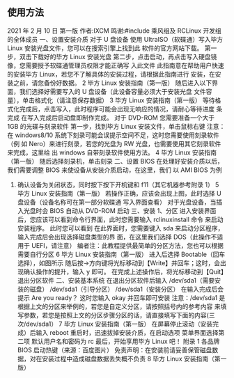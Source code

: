## 使用方法
2021 年 2 月 10 日 第一版
作者:IXCM 鸣谢:#include 乘风组及 RCLinux 开发组的全体成员
一、设置安装介质
对于 U 盘设备
使用 UltraISO（软碟通）写入毕方 Linux 安装光盘文件，您可以在搜索引擎上找到此
软件的官方网站下载。
第一步，双击下载好的毕方 Linux 安装光盘
第二步，点击启动，再点击写入硬盘镜像，您需要授予软碟通管理员权限才能正确写
入此文件
此指南意在帮助用户快速的安装毕方 Linux，若您不了解具体的安装过程，请根据此指南进行
安装，在安装之前，请您备份好数据。
2 毕方 Linux 安装指南（第一版）
随后进入以下界面，我们选择好需要写入的 U 盘设备（此设备容量必须大于安装光盘
文件容量），单击格式化（请注意保存数据） 
3 毕方 Linux 安装指南（第一版）
等待格式化完成后，点击写入，此时程序可能会出现无响应的情况，请耐心等待进度
条完成
在写入完成后启动盘即制作完成。
对于 DVD-ROM
您需要准备一个大于 1GB 的光碟与刻录软件
第一步，找到毕方 Linux 安装文件，单击鼠标右键
注意：在 windows8/10 系统下刻录可能会误提示空间不足，这时您需要使用刻录软件（例
如 Nero）来进行刻录，若您的光盘为 RW 光盘，也需要使用其它刻录软件来完成，这里给
出 windows 自带刻录软件使用方法。 
4 毕方 Linux 安装指南（第一版）
随后选择刻录机，单击刻录
二、设置 BIOS
在处理好安装介质以后，我们需要调整 BIOS 来使设备从安装介质启动，在这里，我们
以 AMI BIOS 为例
1. 确认设备为关闭状态，同时按下按下开机键和 f11（其它机器参考附录 1） 
5 毕方 Linux 安装指南（第一版）
若操作正确，应该会出现上图，此时选择 U 盘设备（设备名称可在第一部分软碟通
写入界面查看）
对于光盘设备，当插入光盘时会 BIOS 自动从 DVD-ROM 启动
三、安装
1、分区
进入安装界面后，您应该可以看到命令行界面，此时您需要输入 rclinuxinstall 命令
来启动安装程序。
此时您可以看到
在此界面时，您需要键入 sda 来启动分区程序，输入完成后会出现选择磁盘类型的界
面，在这里我们选择 DOS（此操作不适用于 UEFI，请注意）
编者注：此教程提供最简单的分区方法，您也可以根据需要自行分区 
6 毕方 Linux 安装指南（第一版）
进入后选择 Bootable（回车选择），如图所示
随后按→方向键将光标移动到【Write】并回车；这时，会出现确认操作的提升，输入
y 即可。
在完成上述操作后，将光标移动到【Quit】退出分区软件
二、安装基本系统
在退出分区软件后输入
/dev/sda1（需要安装的磁盘）
/dev/sda1（引导分区）
/dev/sda1（安装分区）
在输入完成后会提示 Are you ready？
这时您输入 okay 并回车即可安装
注意：/dev/sda1 是根据上文的分区来举例的，若您是自定义分区，请按照括号内的参考内容
来填写参数，若您是按照上文的分区步骤分区的话，请直接填写下面的内容(三次/dev/sda1） 
7 毕方 Linux 安装指南（第一版）
在屏幕停止滚动（安装完成）后输入 reboot 重启时，迅速拔掉安装介质，在启动选项
菜单界面选择第二项
默认用户名和密码为 rc
最后，开始享用毕方 Linux 吧！
附录 1 各品牌 BIOS 启动热键（来源：百度图片）
免责声明：在安装前请妥善保管磁盘数据，对在安装过程中造成磁盘数据丢失概不负责 
8 毕方 Linux 安装指南（第一版）

